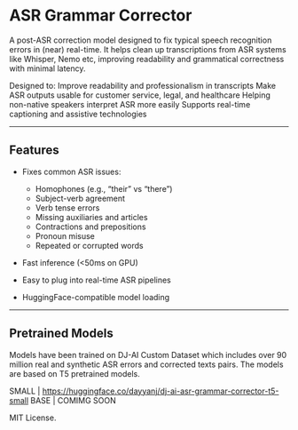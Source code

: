 # ASR Grammar Corrector

A post-ASR correction model designed to fix typical speech recognition errors in (near) real-time. It helps clean up transcriptions from ASR systems like Whisper, Nemo etc, improving readability and grammatical correctness with minimal latency.

Designed to:
Improve readability and professionalism in transcripts
Make ASR outputs usable for customer service, legal, and healthcare
Helping non-native speakers interpret ASR more easily
Supports real-time captioning and assistive technologies

---

## Features

- Fixes common ASR issues:
  - Homophones (e.g., “their” vs “there”)
  - Subject-verb agreement
  - Verb tense errors
  - Missing auxiliaries and articles
  - Contractions and prepositions
  - Pronoun misuse
  - Repeated or corrupted words

- Fast inference (<50ms on GPU)
- Easy to plug into real-time ASR pipelines
- HuggingFace-compatible model loading

---

## Pretrained Models
Models have been trained on DJ-AI Custom Dataset which includes over 90 million real and synthetic ASR errors and corrected texts pairs. The models are based on T5 pretrained models.

SMALL | https://huggingface.co/dayyanj/dj-ai-asr-grammar-corrector-t5-small
BASE  | COMIMG SOON

MIT License.
